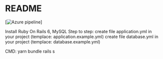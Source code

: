 # README
[![Azure pipeline](http://10.8.0.6/DefaultCollection/_apis/public/Release/badge/82f8074d-09e4-4f24-9469-65350881d1d6/1/1)]

Install Ruby On Rails 6, MySQL
Step to step:
create file application.yml in your project (templace: application.example.yml)
create file database.yml in your project (templace: database.example.yml)

CMD:
yarn
bundle
rails s

